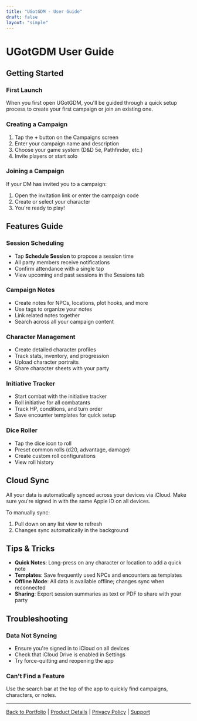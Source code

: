 ```yaml
---
title: "UGotGDM - User Guide"
draft: false
layout: "simple"
---
```


# UGotGDM User Guide

## Getting Started

### First Launch
When you first open UGotGDM, you'll be guided through a quick setup process to create your first campaign or join an existing one.

### Creating a Campaign
1. Tap the **+** button on the Campaigns screen
2. Enter your campaign name and description
3. Choose your game system (D&D 5e, Pathfinder, etc.)
4. Invite players or start solo

### Joining a Campaign
If your DM has invited you to a campaign:
1. Open the invitation link or enter the campaign code
2. Create or select your character
3. You're ready to play!

## Features Guide

### Session Scheduling
- Tap **Schedule Session** to propose a session time
- All party members receive notifications
- Confirm attendance with a single tap
- View upcoming and past sessions in the Sessions tab

### Campaign Notes
- Create notes for NPCs, locations, plot hooks, and more
- Use tags to organize your notes
- Link related notes together
- Search across all your campaign content

### Character Management
- Create detailed character profiles
- Track stats, inventory, and progression
- Upload character portraits
- Share character sheets with your party

### Initiative Tracker
- Start combat with the initiative tracker
- Roll initiative for all combatants
- Track HP, conditions, and turn order
- Save encounter templates for quick setup

### Dice Roller
- Tap the dice icon to roll
- Preset common rolls (d20, advantage, damage)
- Create custom roll configurations
- View roll history

## Cloud Sync

All your data is automatically synced across your devices via iCloud. Make sure you're signed in with the same Apple ID on all devices.

To manually sync:
1. Pull down on any list view to refresh
2. Changes sync automatically in the background

## Tips & Tricks

- **Quick Notes**: Long-press on any character or location to add a quick note
- **Templates**: Save frequently used NPCs and encounters as templates
- **Offline Mode**: All data is available offline; changes sync when reconnected
- **Sharing**: Export session summaries as text or PDF to share with your party

## Troubleshooting

### Data Not Syncing
- Ensure you're signed in to iCloud on all devices
- Check that iCloud Drive is enabled in Settings
- Try force-quitting and reopening the app

### Can't Find a Feature
Use the search bar at the top of the app to quickly find campaigns, characters, or notes.

---

[Back to Portfolio](/rory-allen/portfolio/ugotgdm/) | [Product Details](/rory-allen/ugotgdm/product/) | [Privacy Policy](/rory-allen/ugotgdm/privacy/) | [Support](/rory-allen/ugotgdm/support/)
